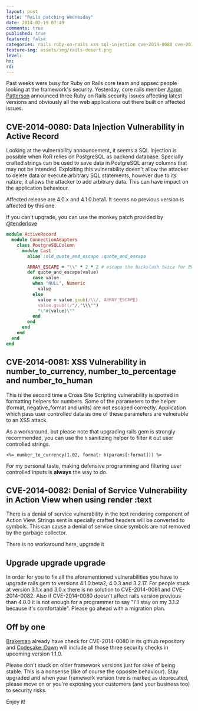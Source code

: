 ```yaml
---
layout: post
title: "Rails patching Wednesday"
date: 2014-02-19 07:49
comments: true
published: true
featured: false
categories: rails ruby-on-rails xss sql-injection cve-2014-0080 cve-2014-0081 cve-2014-0082 security builders
feature-img: assets/img/rails-desert.png
level:
hn: 
rd: 
---
```


Past weeks were busy for Ruby on Rails core team and appsec people looking at
the framework's security. Yesterday, core rails member [Aaron
Patterson](https://twitter.com/tenderlove) announced three Ruby on Rails
security issues affecting latest versions and obviously all the web
applications out there built on affected issues.

<!-- more -->

## CVE-2014-0080: Data Injection Vulnerability in Active Record

Looking at the vulnerability announcement, it seems a SQL Injection is possible
when RoR relies on PostgreSQL as backend database. Specially crafted strings
can be used to save data in PostgreSQL array columns that may not be intended.
Exploiting this vulnerability doesn't allow the attacker to delete data or
execute arbitrary SQL statements, however due to its nature, it allows the
attacker to add arbitrary data. This can have impact on the application
behaviour.

Affected release are 4.0.x and 4.1.0.beta1. It seems no previous version is
affected by this one.

If you can't upgrade, you can use the monkey patch provided by [@tenderlove](https://twitter.com/tenderlove)

```ruby
module ActiveRecord
  module ConnectionAdapters
    class PostgreSQLColumn
      module Cast
        alias :old_quote_and_escape :quote_and_escape

        ARRAY_ESCAPE = "\\" * 2 * 2 # escape the backslash twice for PG arrays
        def quote_and_escape(value)
          case value
          when "NULL", Numeric
            value
          else
            value = value.gsub(/\\/, ARRAY_ESCAPE)
            value.gsub!(/"/,"\\\"")
            "\"#{value}\""
          end
        end
      end
    end
  end
end
```

## CVE-2014-0081: XSS Vulnerability in number\_to\_currency, number\_to\_percentage and number\_to\_human

This is the second time a Cross Site Scripting vulnerability is spotted in
formatting helpers for numbers. Some of the parameters to the helper (format,
negative\_format and units) are not escaped correctly. Application which pass
user controlled data as one of these parameters are vulnerable to an XSS
attack.

As a workaround, but please note that upgrading rails gem is strongly
recommended, you can use the ```h``` sanitizing helper to filter it out user
controlled strings.

```
<%= number_to_currency(1.02, format: h(params[:format])) %>
```

For my personal taste, making defensive programming and filtering user
controlled inputs is **always** the way to do.

## CVE-2014-0082: Denial of Service Vulnerability in Action View when using render :text

There is a denial of service vulnerability in the text rendering component of
Action View. Strings sent in specially crafted headers will be converted to
symbols. This can cause a denial of service since symbols are not removed by
the garbage collector.

There is no workaround here, upgrade it

## Upgrade upgrade upgrade

In order for you to fix all the aforementioned vulnerabilities you have to
upgrade rails gem to versions 4.1.0.beta2, 4.0.3 and 3.2.17. For people stuck
at version 3.1.x and 3.0.x there is no solution to CVE-2014-0081 and
CVE-2014-0082. Also if CVE-2014-0080 doesn't affect rails version previous than
4.0.0 it is not enough for a programmer to say "I'll stay on my 3.1.2 because
it's comfortable". Please go ahead with a migration plan.

## Off by one

[Brakeman](http://brakemanscanner.org) already have check for CVE-2014-0080 in
its github repository and [Codesake::Dawn](http://dawn.codesake.com) will
include all those three security checks in upcoming version 1.1.0.

Please don't stuck on older framework versions just for sake of being stable.
This is a nonsense (like of course the opposite behaviour). Stay upgraded and
when your framework version tree is marked as deprecated, please move on or
you're exposing your customers (and your business too) to security risks.

Enjoy it!
